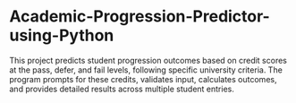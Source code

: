 # Academic-Progression-Predictor-using-Python
This project predicts student progression outcomes based on credit scores at the pass, defer, and fail levels, following specific university criteria. The program prompts for these credits, validates input, calculates outcomes, and provides detailed results across multiple student entries.
